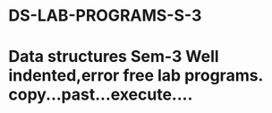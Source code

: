 # DS-LAB-PROGRAMS-S-3
# Data structures Sem-3 Well indented,error free lab programs. copy...past...execute....
